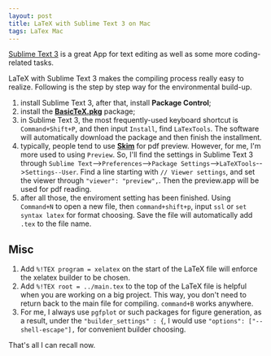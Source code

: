 ```yaml
---
layout: post
title: LaTeX with Sublime Text 3 on Mac
tags: LaTex Mac
---
```


[Sublime Text 3](https://www.sublimetext.com/3) is a great App for text editing as well as some more coding-related tasks.

LaTeX with Sublime Text 3 makes the compiling process really easy to realize. Following is the step by step way for the environmental build-up.

1. install Sublime Text 3, after that, install **Package Control**;
1. install the [**BasicTeX.pkg**](http://www.tug.org/mactex/morepackages.html) package;
1. in Sublime Text 3, the most frequently-used keyboard shortcut is ```Command+Shift+P```, and then input ```Install```, find ```LaTexTools```. The software will automatically download the package and then finish the installment.
1. typically, people tend to use [**Skim**](https://skim-app.sourceforge.io/) for pdf preview. However, for me, I'm more used to using ```Preview```. So, I'll find the settings in Sublime Text 3 through ```Sublime Text```-->```Preferences```-->```Package Settings```-->```LaTeXTools```-->```Settings--User```. Find a line starting with ```// Viewer settings```, and set the viewer through ```"viewer": "preview",```. Then the preview.app will be used for pdf reading.
1. after all those, the enviroment setting has been finished. Using ```Command+N``` to open a new file, then ```command+shift+p```, input ```ssl``` or ```set syntax latex``` for format choosing. Save the file will automatically add ```.tex``` to the file name.


## Misc 
1. Add ```%!TEX program = xelatex``` on the start of the LaTeX file will enforce the xelatex builder to be chosen.
1. Add ```%!TEX root = ../main.tex``` to the top of the LaTeX file is helpful when you are working on a big project. This way, you don't need to return back to the main file for compiling. ```command+B``` works anywhere.
1. For me, I always use ```pgfplot``` or such packages for figure generation, as a result,  under the ```"builder_settings" : {```, I would use ```"options": ["--shell-escape"],``` for convenient builder choosing.

That's all I can recall now.